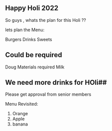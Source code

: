 ## Happy Holi 2022 ##

So guys , whats  the plan for this Holi ??

lets plan the Menu:

Burgers
Drinks
Sweets

## Could be required ##
Doug Materials required
Milk


## We need more drinks for HOli##
Please get approval from senior members

Menu Revisited:

1)  Orange
2)  Apple
3)  banana
